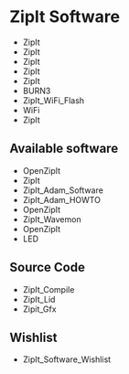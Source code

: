 # ZipIt Software
* ZipIt
* ZipIt
* ZipIt
* ZipIt
* ZipIt
* BURN3
* ZipIt_WiFi_Flash
* WiFi
* ZipIt
## Available software
* OpenZipIt
* ZipIt
* ZipIt_Adam_Software
* ZipIt_Adam_HOWTO
* OpenZipIt
* ZipIt_Wavemon
* OpenZipIt
* LED
## Source Code
* ZipIt_Compile
* ZipIt_Lid
* Zipit_Gfx
## Wishlist
* ZipIt_Software_Wishlist
